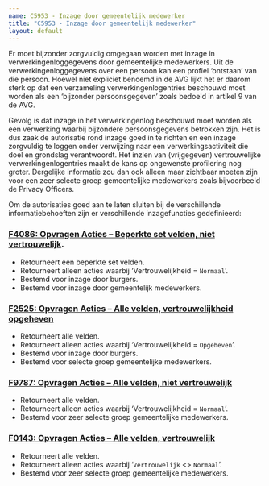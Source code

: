 ```yaml
---
name: C5953 - Inzage door gemeentelijk medewerker
title: "C5953 - Inzage door gemeentelijk medewerker"
layout: default
---
```

Er moet bijzonder zorgvuldig omgegaan worden met inzage in verwerkingenloggegevens door gemeentelijke medewerkers. Uit de verwerkingenloggegevens over een persoon kan een profiel ‘ontstaan’ van die persoon. Hoewel niet expliciet benoemd in de AVG lijkt het er daarom sterk op dat een verzameling verwerkingenlogentries beschouwd moet worden als een ‘bijzonder persoonsgegeven’ zoals bedoeld in artikel 9 van de AVG.

Gevolg is dat inzage in het verwerkingenlog beschouwd moet worden als een verwerking waarbij bijzondere persoonsgegevens betrokken zijn. Het is dus zaak de autorisatie rond inzage goed in te richten en een inzage zorgvuldig te loggen onder verwijzing naar een verwerkingsactiviteit die doel en grondslag verantwoordt.
Het inzien van (vrijgegeven) vertrouwelijke verwerkingenlogentries maakt de kans op ongewenste profilering nog groter. Dergelijke informatie zou dan ook alleen maar zichtbaar moeten zijn voor een zeer selecte groep gemeentelijke medewerkers zoals bijvoorbeeld de Privacy Officers.

Om de autorisaties goed aan te laten sluiten bij de verschillende informatiebehoeften zijn er verschillende inzagefuncties gedefinieerd:

### [F4086: Opvragen Acties – Beperkte set velden, niet vertrouwelijk](./4086.md).
-	Retourneert een beperkte set velden.
-	Retourneert alleen acties waarbij ‘Vertrouwelijkheid = `Normaal`’.
-	Bestemd voor inzage door burgers.
-	Bestemd voor inzage door gemeentelijk medewerkers.

### [F2525: Opvragen Acties – Alle velden, vertrouwelijkheid opgeheven](./2525.md)
- Retourneert alle velden.
- Retourneert alleen acties waarbij ‘Vertrouwelijkheid = `Opgeheven`’.
- Bestemd voor inzage door burgers.
- Bestemd voor selecte groep gemeentelijke medewerkers.

### [F9787: Opvragen Acties – Alle velden, niet vertrouwelijk](./9787.md)
- Retourneert alle velden.
- Retourneert alleen acties waarbij ‘Vertrouwelijkheid = `Normaal`’.
- Bestemd voor zeer selecte groep gemeentelijke medewerkers.

### [F0143: Opvragen Acties – Alle velden, vertrouwelijk](./0143.md)
- Retourneert alle velden.
- Retourneert alleen acties waarbij ‘`Vertrouwelijk` <> `Normaal`’.
- Bestemd voor zeer selecte groep gemeentelijke medewerkers.

